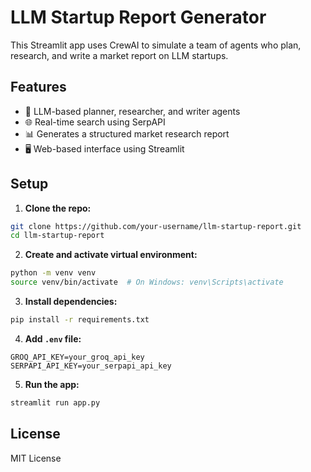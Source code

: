 # LLM Startup Report Generator

This Streamlit app uses CrewAI to simulate a team of agents who plan, research, and write a market report on LLM startups.

## Features

- 🧠 LLM-based planner, researcher, and writer agents
- 🌐 Real-time search using SerpAPI
- 📊 Generates a structured market research report
- 🖥️ Web-based interface using Streamlit

## Setup

1. **Clone the repo:**

```bash
git clone https://github.com/your-username/llm-startup-report.git
cd llm-startup-report
```

2. **Create and activate virtual environment:**

```bash
python -m venv venv
source venv/bin/activate  # On Windows: venv\Scripts\activate
```

3. **Install dependencies:**

```bash
pip install -r requirements.txt
```

4. **Add `.env` file:**

```env
GROQ_API_KEY=your_groq_api_key
SERPAPI_API_KEY=your_serpapi_api_key
```

5. **Run the app:**

```bash
streamlit run app.py
```

## License

MIT License
